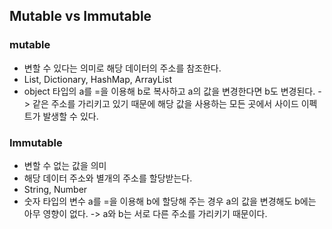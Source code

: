 ## Mutable vs Immutable

### mutable
- 변할 수 있다는 의미로 해당 데이터의 주소를 참조한다.
- List, Dictionary, HashMap, ArrayList 
- object 타입의 a를 =을 이용해 b로 복사하고 a의 값을 변경한다면 b도 변경된다. 
    -> 같은 주소를 가리키고 있기 때문에 해당 값을 사용하는 모든 곳에서 사이드 이펙트가 발생할 수 있다.

### Immutable
- 변할 수 없는 값을 의미
- 해당 데이터 주소와 별개의 주소를 할당받는다.
- String, Number
- 숫자 타입의 변수 a를 =을 이용해 b에 할당해 주는 경우 a의 값을 변경해도 b에는 아무 영향이 없다. -> a와 b는 서로 다른 주소를 가리키기 때문이다.


